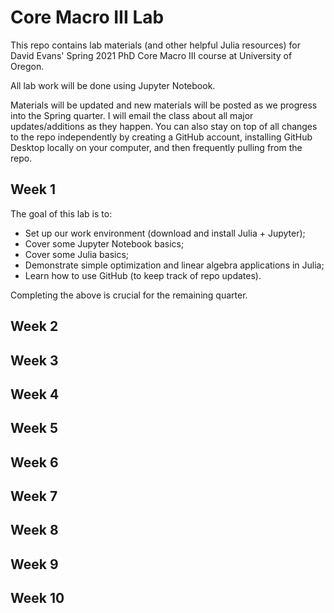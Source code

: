 # Core Macro III Lab

This repo contains lab materials (and other helpful Julia resources) for David Evans' Spring 2021 PhD Core Macro III course at University of Oregon.

All lab work will be done using Jupyter Notebook.

Materials will be updated and new materials will be posted as we progress into the Spring quarter. I will email the class about all major updates/additions as they happen. You can also stay on top of all changes to the repo independently by creating a GitHub account, installing GitHub Desktop locally on your computer, and then frequently pulling from the repo. 

## Week 1

The goal of this lab is to:
- Set up our work environment (download and install Julia + Jupyter);
- Cover some Jupyter Notebook basics;
- Cover some Julia basics;
- Demonstrate simple optimization and linear algebra applications in Julia;
- Learn how to use GitHub (to keep track of repo updates).

Completing the above is crucial for the remaining quarter.

## Week 2

## Week 3

## Week 4

## Week 5

## Week 6

## Week 7

## Week 8

## Week 9

## Week 10
